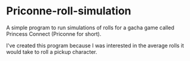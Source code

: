 # Priconne-roll-simulation

A simple program to run simulations of rolls for a gacha game called Princess Connect (Priconne for short).

I've created this program because I was interested in the average rolls it would take to roll a pickup character.